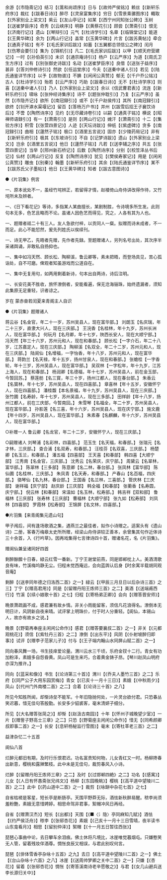 <!-- { "loadSidebar": true } -->
余游【《市隐斋记》】结习【《暠和尚颂序》】日与【《故帅严侯铭》】赖丝【《新轩乐府序》】裁红【《跋春日诗》】醉尽【《灵泉宴集序》】穷日【《雪景乘骡图序》】輙取【《外家别业上梁文》】紫云【《友山亭记》】如某【《西宁州同知张公碑》】玉树【《送崔梦臣序》】奇秀【《云峡序》】明静【《黄蔡花引》】顾尝【《萧斋引》】恨无【《济南行记》】遗山【《琴辩引》】元气【《杜诗学引》】名章【《临锦堂记》】能道【《王黄华碑》】余为【《两山行记》】盖常【《玉黄华碑》】片言【《跋苏黄帖》】牵合【《通真子铭》】有不【《毛氏家训后跋》】如蓄【《五翼都总领信公之碑》】闰月【《伤寒会要引》】集为【《锦机引》】凡二【《毛氏家训后跋》】以甲【《顺天府营建记》】一时【《孙伯英引》】未识【《通宗庵诗引》】杨户【《云严序》】为道【《周氏卫生方序》】过有【《别张御史诗跋》】名动【《送崔梦臣序》】良借【《送张子益序》】甚非【《答刘仲修诗引》】然欲【《任运堂序》】今夫【《送秦中诸人引》】若见【《陆氏通鉴详节序》】以予【《故物谱》】不腆【《闲闲公真赞》】郁无【《千户乔公铭》】古人【《杜诗学引》】殆若【《云严序》】巧助【《跋春日诗》】无不【《杜诗学序》】则喜【《送秦中诸人引》】乃人【《外家别业上梁文》】余以《信武曹君表》】流连【《新轩乐府引》】啸咏【《张仲经诗集序》】诗不【《题张仲耽引》】乃复【《云严序》】虽然【《市隐齐记》】欲所【《南冠録引》】或不【《千户赵侯传》】其所【《南冠録引》】欲终【《钊开滹水渠堰记》】留百【《答杨万户书》】并州【《跋雪后招王子襄饮诗后》】不啻【《陶然诗序》】见约【《无尽藏诗卷引》】以嗣【《通真子铭》】横说【《昭禅师语録引》】有一【《萧斋引》】是则【《两山行记》】媿汗【《萧斋引》】十二【《集验方序》】积雪【《张萱四景记》】人迹【《天坛诗跋》】伸纸【《紫虚碑》】贪多【《南冠録引》】曲相【《蘧然子铭》】极口【《酒里五言说》】固亦【《少陵药局记》】非有【《新轩乐府引》】极其【《东坡诗引》】不自【《记梦诗跋》】遗山【《外家别业上梁文》】岂余【《酒里五言说》】他日【《蘧然子铭》】凡若【《送李辅之序》】共五【《张萱四景记》】当举【《邢州新石桥记》】后数【《陶然诗序》】分别【《校笠泽丛书后记》】仙材【《两山行记》】反复【《陶然诗序》】犹见【《樊侯寿冢记》】用是【《闲闲公真赞》】雕虫【《别秦》】翰墨【《新轩乐府引》】其余【《陆氏通鉴详节序》】某不【《跋苏氏父子墨帖》】他日【《王黄华碑》】知者【《跋古意图诗》】


●《片羽集》例言

一、原本讹处不一，虽经竹垞辨正，若留得才情，赵楼倚山舟侍讲改得作待，又竹垞所未及辨者。

一、《日下看花记》等诗，多指某人某曲擅长，某剧制胜，令诗境多所生发。此则句本无多，色艺且略而不论。虽诸人因色艺而得见，究之，人各有其为人也。

一、题赠者祗二十有三人。友人急欲付梓，以贡同人一粲。拟赠而诗未成者，不一而足。此心不能恝然，爰先列姓氏以俟续刊。

一、诗无甲乙，先晤者先赠，先作者先録。至题赠诸人，另列名号出处，其次序半采诸舆诵，非敢私自扬抑也。

一、集中如冯天然、顾长松、陶柳溪，鲁云卿等，素未把晤，而登场具见，苦心孤诣处，自不可磨。俾观者知虽游戏而公道自在。

一、集中无复用句，如两用剩着新诗，句本出自两诗，诗后注明。

一、长安花美不胜收，旅怀潦倒者，安能看遍，保无沧海骊珠，始终遗漏者，须知此集原无足重轻，识者谅之。

岁在 蒙赤奋若闰夏来青阁主人自识


●《片羽集》题赠诸人

蒋云谷【名金官，年二十一岁，苏州吴县人，现在富华部。】
刘朗玉【名庆瑞，年二十三岁，直隶大兴人，现在三庆部。】
王浣香【名桂林，年十九岁，苏州长洲人，现在富华部。】
何玩月【名月卿，年十七岁，陜西长安人，现在大顺宁部。】
冯天然【年三十六岁，苏州元和人，现在和春部。】
顾长松【一字介石，年二十八岁，江苏嘉定人，现在三庆部。】
陶柳溪【名双全，年二十二岁，苏州元和人，现在三庆部。】
陆阆仙【名增福，一字怡香，年十八岁，苏州元和人，现在富华部。】
蒋韵兰【名天禄，年十五岁，扬州甘泉人，现在和春部。】
张蟾桂【一字香轮，年十三岁，苏州吴县人，现在富华部。】
吴双林【一字松年，年十九岁，江苏上海人，现在和春部。】
杨润卿【名德福，年十七岁，苏州吴县人，前在金玉部，今暂回苏。】
蔡莲舫【名三寳，年三十岁，扬州江都人，现在春台部。】
朱香云【名寳林，年十七岁，苏州吴县人，现在四喜部。】
章喜林【年十五岁，安徽怀宁人，现在四喜部。】
潘桂馥【本名景福，年十九岁，苏州吴县人，现在三庆部。】
张竹圃【名寿龄，年十七岁，苏州吴县人，现在三多部。】
田祥龄【年十八岁，扬州江都人，前在三庆部，今暂南回。】
朱雪琴【名福全，年二十岁，苏州吴县人，现在富华部。】
孙影莲【名三喜，年十六岁，苏州吴县人，现在庆宁部。】
施文鹿【年十四岁，苏州吴县人，现在富华部。】
朱素春【名麒麟，年十六岁，苏州吴县人，现在富华部。】

○补赠一人
鲁云卿【名龙官，年二十二岁，安徽怀宁人，现在三庆部。】

○嗣赠诸人
刘琴浦【名彩林，四喜部。】
范玉生【名天福，和春部。】
张瑞元【名才林，三庆部。】
查合浦【名双寿，和春部。】
汪桂芬【名双喜，三庆部。】
杨楚卿【名玉兰，和春部。】
潘五福【四喜部】
王天喜【和春部】
韩四喜【大顺宁部】
江秀南【名金官，三庆部。】
沈秀云【名荣庆，庆宁部。】
周黛云【名翠林，富华部。】
陈翠林【三多部】
陈意卿【名二林，春台部。】
张凤林【富华部】
陈仙圃【名桂林，三庆部。】
朱凤青【名天寿，和春部。】
产春山【名百福，四庆部。】
骆琴仙【名九林，春台部。】
王国香【名兰林，三喜部。】
管庆林【三庆部】
谢祥福【庆宁部】
赵庆龄【三庆部】
韩全福【和春部】
张蘅香【名寿圆，庆宁部。】
倪云林【和春部】
宋温如【名玉林，松寿部。】
韩吉祥【双和部】
鲁福林【三庆部】
张寿林【三庆部】
曹福林【大顺宁部】
张九如【松寿部】
刘凤林【四喜部】
罗霞林【松寿部】
王锦屏【名文林，四喜部。】


●片羽集【来青阁集元遗山句】

甲子闱后，间有逢场歌酒之集，遇燕兰之最佳者，拟作小诗赠之。适案头有《遗山诗》二册，客春万梅皋太史所所赠，经梁山舟侍讲较正善本，余曾集其句作近体诗三十余首，入《行吟草》。因再戏集得七言律诗四十首，赠诸名花，名《片羽集》。


赠阆仙兼呈诸同好四首

剩醉酴醿十日春，緑云红雪一番新。丁宁王谢堂前燕，同是邯郸枕上人。美酒清歌良有味，竹溪梅坞静无尘。归程未觉西庵远，会向蓝舆认后身【时余寓半载胡同观音庵】

剩醉【《送李同年德之归洛西二首》之一】緑云【《甲辰三月旦日以后杂诗三首》之三】丁宁【《赠高君用》】同是【《留赠丹阳王炼师三首》之二】美酒【《送端甫西行》】竹溪【《续小娘歌十首》之七】归程【《寄杨弟正卿》】会向【《赠答晋安师》】

晩景萧疏画不成，感君兼有故乡情。非关小雨能留客，须信凡花浪得名。潦倒本无明日计，风阴新自夜来晴。试评掌上明珠价，付于时人分重轻。【阆仙，本锡山人，故亦有故乡之说。】

晚景【《野菊再奉座主闲闲公命作》】感君【《赠答要襄叔二首》之一】非关【《元都观桃花》】须信【《紫牡丹三首》之二】潦倒【《出东平》】风阴【《仆射坡醉归即事》】试评【《赠李子范家儿子》】付与【《王子端内翰山水同屏山赋二首》之一】

同向春风舞一场，书生技痒爱论量。渭川云水三千顷，乐府金钗十二行。青女有功加粉泽，素娥多自怨昏黄。凤山可是生来巧，合着黄金铸子昂。【琴川赵凤山明府亦深为推许。】

同向【《蓝采和像》】书生【《论诗第三十首》】渭川【《乔夫人墨竹三首》之二】乐府【《同严公子大用东园赏梅》】青女【《已亥十一月十三日》】素娥【《中秋雨夕》】凤山【《代州门外南楼二首》之二】合着【《论诗三十首》之八】

所见今知胜所闻，却惭诗垒不能军。十年旧隐抛何处，一片灵台欲付君。只恐春丛笑迟暮，惜无佳句答殷勤。长安多少貂裘客，毫末清妍子细分。

所见【《大名赠答张简之》】却惭【《赵汲古南园》】十年【《怀州子城晚望少室》】一片【《赠訾子野高士三章》之二】只恐【《野菊座主闲闲公命作》】惜无【《同希颜卿叔即事二首》之一】长安【《息轩杨秘监行雪图》】毫末【《寄杜莘老三首》之二】


益津杂忆二十五首


阆仙八首

烂醉元都旧有期，及时行乐恨君迟。功名富贵知何物，儿女青红又一时。杨柳搀春出新意，樱桃和露亸繁枝。此中未是无佳句，裁剪春风入小诗。

烂醉【《留赠丹阳王炼师三章》之二】及时【《过邯郸四絶》之二】功名【《感寓》】儿女【《人日有怀愚斋张兄纬文》】杨柳【《东园晚眺》】樱桃【《高平道中望陵川二首》之二】此中【《药山道中二首》之一】裁剪【《咏缾中杂花七首》之七】

自省枯槎是客星，短长亭是断肠亭。天围平野莽无际，酒怯新秋醉易醒。秾李尚须羞粉艶，素娥无意惜娉婷。相思命驾非君事，絮帽冲风日再经。

自省【《赠萧汉杰》】短长【《出都》】天围【《■〈氵隐〉亭同麻知几赋》】酒怯【《约严侯泛舟》】秾李【《张邨杏花》】素娥【《己亥十一月十三日雪晴，夜半读书山东龛看月》】相思【《留别仲泽》】絮帽【《十一月五日暂往西张》】

琵琶心事曲中论，去日攀车余泪痕。佛土休将凡境比，冰崖唯觉暮烟屯。只嫌憨笑无人管，留着残妆伴酒尊。惆怅良辰又相误，与君此别叹何言。

琵琶【《俳体雪香亭杂咏十五首》之九】去日【《高平道中望陵川二首》之一】佛土【《台山杂咏十六首》之八】冰崖【《送周帅梦卿之关中二首》之一】只嫌【《杏花》】留着【《张邨杏花》】惆怅【《寄答溪南诗老辛愿敬之》】与君【《女几山避兵送李长源归关中》】

